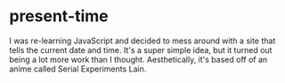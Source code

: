 # present-time
I was re-learning JavaScript and decided to mess around with a site that tells the current date and time. It's a super simple idea, but it turned out being a lot more work than I thought. Aesthetically, it's based off of an anime called Serial Experiments Lain.
